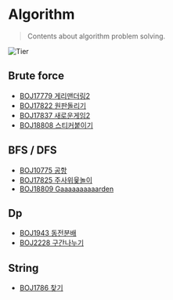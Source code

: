# Algorithm
> Contents about algorithm problem solving.

![Tier][tier-image]

## Brute force
- [BOJ17779 게리맨더링2][게리맨더링2]
- [BOJ17822 원판돌리기][원판돌리기]
- [BOJ17837 새로운게임2][새로운게임2]
- [BOJ18808 스티커붙이기][스티커붙이기]

## BFS / DFS
- [BOJ10775 공항][공항]
- [BOJ17825 주사위윷놀이][주사위윷놀이]
- [BOJ18809 Gaaaaaaaaaarden][Gaaaaaaaaaarden]

## Dp
- [BOJ1943 동전분배][동전분배]
- [BOJ2228 구간나누기][구간나누기]

## String
- [BOJ1786 찾기][찾기]

<!-- Markdown link & img dfn's -->
[tier-image]: https://img.shields.io/badge/Tier-Gold2-gold
[게리맨더링2]: https://truebird.tech/algorithm/problems/boj17779
[원판돌리기]: https://truebird.tech/algorithm/problems/boj17822
[새로운게임2]: https://truebird.tech/algorithm/problems/boj17837
[스티커붙이기]: https://truebird.tech/algorithm/problems/boj18808
[공항]: https://truebird.tech/algorithm/problems/boj10775
[주사위윷놀이]: https://truebird.tech/algorithm/problems/boj17825
[Gaaaaaaaaaarden]: https://truebird.tech/algorithm/problems/boj18809
[동전분배]: https://truebird.tech/algorithm/problems/boj1943
[구간나누기]: https://truebird.tech/algorithm/problems/boj2228
[찾기]: https://www.acmicpc.net/problem/1786
